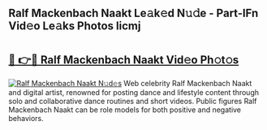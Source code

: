 ## Ralf Mackenbach Naakt Le𝚊k𝚎d N𝚞𝚍e - Part-lFn Vid𝚎o Le𝚊ks Photos licmj

# <h2><a href="http://fb5qqx.evod.top/?m=Ralf+Mackenbach+Naakt">🔗 👉🔴 Ralf Mackenbach Naakt Vid𝚎o Ph𝚘t𝚘s</a></h2>

[![Ralf Mackenbach Naakt N𝚞d𝚎s](https://i.imgur.com/8V9OHl7.gif)](http://fb5qqx.evod.top/?m=Ralf+Mackenbach+Naakt)
Web celebrity Ralf Mackenbach Naakt and digital artist, renowned for posting dance and lifestyle content through solo and collaborative dance routines and short videos. Public figures Ralf Mackenbach Naakt can be role models for both positive and negative behaviors. 
